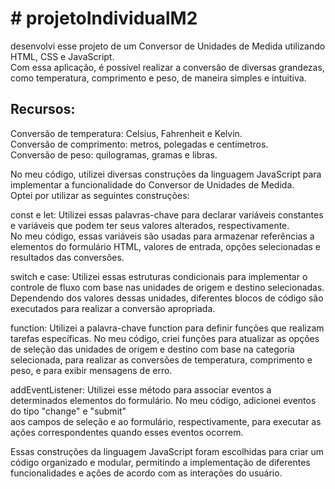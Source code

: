 <h1># projetoIndividualM2</h1>
desenvolvi esse projeto de um Conversor de Unidades de Medida utilizando HTML, CSS e JavaScript.<br>
Com essa aplicação, é possível realizar a conversão de diversas grandezas, como temperatura, comprimento e peso, de maneira simples e intuitiva.<br>

<h2>Recursos:</h2>
Conversão de temperatura: Celsius, Fahrenheit e Kelvin.<br>
Conversão de comprimento: metros, polegadas e centímetros.<br>
Conversão de peso: quilogramas, gramas e libras.<br>

No meu código, utilizei diversas construções da linguagem JavaScript para implementar a funcionalidade do Conversor de Unidades de Medida.<br> Optei por utilizar as seguintes construções:

const e let: Utilizei essas palavras-chave para declarar variáveis constantes e variáveis que podem ter seus valores alterados, respectivamente.<br> No meu código, essas variáveis são usadas para armazenar referências a elementos do formulário HTML, valores de entrada, opções selecionadas e resultados das conversões.

switch e case: Utilizei essas estruturas condicionais para implementar o controle de fluxo com base nas unidades de origem e destino selecionadas.<br> Dependendo dos valores dessas unidades, diferentes blocos de código são executados para realizar a conversão apropriada.

function: Utilizei a palavra-chave function para definir funções que realizam tarefas específicas. No meu código, criei funções para atualizar as opções<br> de seleção das unidades de origem e destino com base na categoria selecionada, para realizar as conversões de temperatura, comprimento e peso, e para exibir mensagens de erro.

addEventListener: Utilizei esse método para associar eventos a determinados elementos do formulário. No meu código, adicionei eventos do tipo "change" e "submit"<br> aos campos de seleção e ao formulário, respectivamente, para executar as ações correspondentes quando esses eventos ocorrem.

Essas construções da linguagem JavaScript foram escolhidas para criar um código organizado e modular, permitindo a implementação de diferentes funcionalidades e ações de acordo com as interações do usuário.
